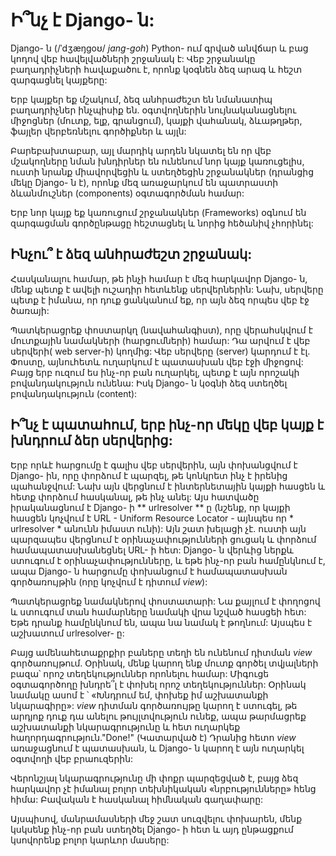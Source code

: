 # Ի՞նչ է Django- ն:

Django- ն (/ˈdʒæŋɡoʊ/ *jang-goh*) Python- ում գրված անվճար և բաց կոդով վեբ հավելվածների շրջանակ է: Վեբ շրջանակը բաղադրիչների հավաքածու է, որոնք կօգնեն ձեզ արագ և հեշտ զարգացնել կայքերը:

Երբ կայքեր եք մշակում, ձեզ անհրաժեշտ են նմանատիպ բաղադրիչներ ինչպիսիք են. օգտվողներին նույնականացնելու միջոցներ (մուտք, ելք, գրանցում), կայքի վահանակ, ձևաթղթեր, ֆայլեր վերբեռնելու գործիքներ և այլն:

Բարեբախտաբար, այլ մարդիկ արդեն նկատել են որ վեբ մշակողները նման խնդիրներ են ունենում նոր կայք կառուցելիս, ուստի նրանք միավորվեցին և ստեղծեցին շրջանակներ (դրանցից մեկը Django- ն է), որոնք մեզ առաջարկում են պատրաստի ձևանմուշներ (components) օգտագործման համար:

Երբ նոր կայք եք կառուցում շրջանակներ (Frameworks) օգնում են զարգացման գործընթացը հեշտացնել և նորից հեծանիվ չհորինել:

## Ինչու՞ է ձեզ անհրաժեշտ շրջանակ:

Հասկանալու համար, թե ինչի համար է մեզ հարկավոր Django- ն, մենք պետք է ավելի ուշադիր հետևենք սերվերներին: Նախ, սերվերը պետք է իմանա, որ դուք ցանկանում եք, որ այն ձեզ որպես վեբ էջ ծառայի:

Պատկերացրեք փոստարկղ (նավահանգիստ), որը վերահսկվում է մուտքային նամակների (հարցումների) համար: Դա արվում է վեբ սերվերի( web server-ի) կողմից: Վեբ սերվերը (server) կարդում է էլ. Փոստը, այնուհետև ուղարկում է պատասխան վեբ էջի միջոցով: Բայց երբ ուզում ես ինչ-որ բան ուղարկել, պետք է այն որոշակի բովանդակություն ունենա: Իսկ Django- ն կօգնի ձեզ ստեղծել բովանդակություն (content):

## Ի՞նչ է պատահում, երբ ինչ-որ մեկը վեբ կայք է խնդրում ձեր սերվերից:

Երբ որևէ հարցումը է գալիս վեբ սերվերին, այն փոխանցվում է Django- ին, որը փորձում է պարզել, թե կոնկրետ ինչ է իրենից պահանջվում: Նախ այն վերցնում է ինտերնետային կայքի հասցեն և հետք փորձում հասկանալ, թե ինչ անել: Այս հատվածը իրականացնում է Django- ի ** urlresolver ** ը (նշենք, որ կայքի հասցեն կոչվում է URL - Uniform Resource Locator - այնպես որ * urlresolver * անունն իմաստ ունի): Այն շատ խելացի չէ. ուստի այն պարզապես վերցնում է օրինաչափությունների ցուցակ և փորձում համապատասխանեցնել URL- ի հետ: Django- ն վերևից ներքև ստուգում է օրինաչափությունները, և եթե ինչ-որ բան համընկնում է, ապա Django- ն հարցումը փոխանցում է համապատասխան գործառույթին (որը կոչվում է դիտում *view*):

Պատկերացրեք նամակներով փոստատարի: Նա քայլում է փողոցով և ստուգում տան համարները նամակի վրա նշված հասցեի հետ: Եթե ​​դրանք համընկնում են, ապա նա նամակ է թողնում: Այսպես է աշխատում urlresolver- ը:

Բայց ամենահետաքրքիր բաները տեղի են ունենում դիտման *view* գործառույթում. Օրինակ, մենք կարող ենք մուտք գործել տվյալների բազա՝ որոշ տեղեկություններ որոնելու համար: Միգուցե օգտագործողը խնդրե՞լ է փոխել որոշ տեղեկություններ: Օրինակ նամակը ասոմ է ՝ «Խնդրում եմ, փոխեք իմ աշխատանքի նկարագիրը»: *view* դիտման գործառույթը կարող է ստուգել, թե ​​արդյոք դուք դա անելու թույլտվություն ունեք, ապա թարմացրեք աշխատանքի նկարագրությունը և հետ ուղարկեք հաղորդագրություն."Done!" (Կատարված է) Դրանից հետո *view* առաջացնում է պատասխան, և Django- ն կարող է այն ուղարկել օգտվողի վեբ բրաուզերին:

Վերոնշյալ նկարագրությունը մի փոքր պարզեցված է, բայց ձեզ հարկավոր չէ իմանալ բոլոր տեխնիկական «նրբությունները» հենց հիմա: Բավական է հասկանալ հիմնական գաղափարը: 

Այսպիսով, մանրամասների մեջ շատ սուզվելու փոխարեն, մենք կսկսենք ինչ-որ բան ստեղծել Django- ի հետ և այդ ընթացքում կսովորենք բոլոր կարևոր մասերը: